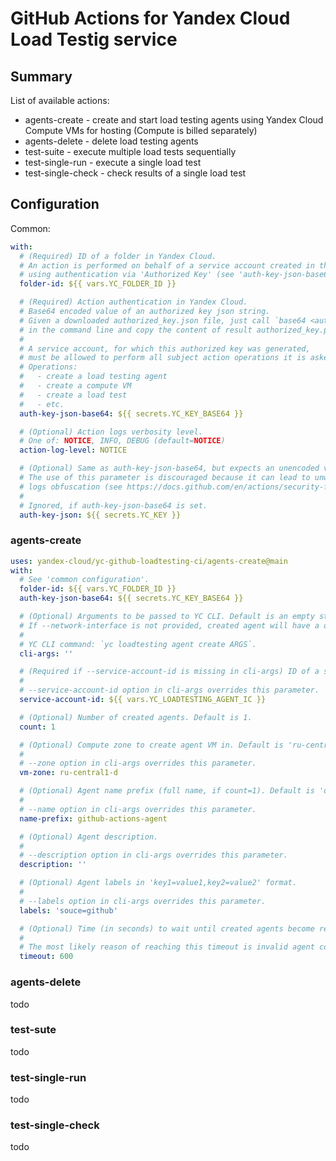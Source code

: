 # GitHub Actions for Yandex Cloud Load Testig service

## Summary

List of available actions:
* agents-create - create and start load testing agents using Yandex Cloud Compute VMs for hosting (Compute is billed separately)
* agents-delete - delete load testing agents
* test-suite - execute multiple load tests sequentially
* test-single-run - execute a single load test
* test-single-check - check results of a single load test

## Configuration

Common:
```yaml
with:
  # (Required) ID of a folder in Yandex Cloud.
  # An action is performed on behalf of a service account created in this folder
  # using authentication via 'Authorized Key' (see 'auth-key-json-base64' argument)
  folder-id: ${{ vars.YC_FOLDER_ID }}

  # (Required) Action authentication in Yandex Cloud.
  # Base64 encoded value of an authorized key json string.
  # Given a downloaded authorized_key.json file, just call `base64 <authorized_key.json >authorized_key.pem`
  # in the command line and copy the content of result authorized_key.pem file to some GitHub Action secret.
  # 
  # A service account, for which this authorized key was generated,
  # must be allowed to perform all subject action operations it is asked to.
  # Operations:
  #   - create a load testing agent
  #   - create a compute VM
  #   - create a load test
  #   - etc.
  auth-key-json-base64: ${{ secrets.YC_KEY_BASE64 }}

  # (Optional) Action logs verbosity level.
  # One of: NOTICE, INFO, DEBUG (default=NOTICE)
  action-log-level: NOTICE

  # (Optional) Same as auth-key-json-base64, but expects an unencoded value.
  # The use of this parameter is discouraged because it can lead to unwanted
  # logs obfuscation (see https://docs.github.com/en/actions/security-for-github-actions/security-guides/using-secrets-in-github-actions#naming-your-secrets).
  #
  # Ignored, if auth-key-json-base64 is set.
  auth-key-json: ${{ secrets.YC_KEY }}
```

### agents-create

```yaml
uses: yandex-cloud/yc-github-loadtesting-ci/agents-create@main
with:
  # See 'common configuration'.
  folder-id: ${{ vars.YC_FOLDER_ID }}
  auth-key-json-base64: ${{ secrets.YC_KEY_BASE64 }}

  # (Optional) Arguments to be passed to YC CLI. Default is an empty string.
  # If --network-interface is not provided, created agent will have a one-to-one NAT (dynamic public IP) in an automatically chosen subnet.
  #
  # YC CLI command: `yc loadtesting agent create ARGS`.
  cli-args: ''

  # (Required if --service-account-id is missing in cli-args) ID of a service account to run an agent VM on.
  #
  # --service-account-id option in cli-args overrides this parameter.
  service-account-id: ${{ vars.YC_LOADTESTING_AGENT_IC }}

  # (Optional) Number of created agents. Default is 1.
  count: 1

  # (Optional) Compute zone to create agent VM in. Default is 'ru-central1-d'.
  #
  # --zone option in cli-args overrides this parameter.
  vm-zone: ru-central1-d

  # (Optional) Agent name prefix (full name, if count=1). Default is 'onetime-ci-agent'.
  #
  # --name option in cli-args overrides this parameter.
  name-prefix: github-actions-agent

  # (Optional) Agent description.
  #
  # --description option in cli-args overrides this parameter.
  description: ''

  # (Optional) Agent labels in 'key1=value1,key2=value2' format.
  #
  # --labels option in cli-args overrides this parameter.
  labels: 'souce=github'

  # (Optional) Time (in seconds) to wait until created agents become ready for tests execution. Default is 600.
  #
  # The most likely reason of reaching this timeout is invalid agent configuration (no public IP or NAT, strict security group, etc.)
  timeout: 600
```

### agents-delete

todo

### test-sute

todo

### test-single-run

todo

### test-single-check

todo


